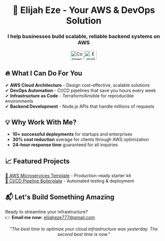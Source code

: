 <h1 align="center">🚀 Elijah Eze - Your AWS & DevOps Solution</h1>
<h3 align="center">I help businesses build scalable, reliable backend systems on AWS</h3>

<p align="center">
  <a href="https://linkedin.com/in/elijah-eze-1b367521b" target="blank">
    <img align="center" src="https://raw.githubusercontent.com/rahuldkjain/github-profile-readme-generator/master/src/images/icons/Social/linked-in-alt.svg" alt="Connect on LinkedIn" height="30" width="40" />
  </a>
  <a href="mailto:elijaheze777@gmail.com" target="blank">
    <img align="center" src="https://cdn-icons-png.flaticon.com/512/281/281769.png" alt="Email Me" height="30" width="40" />
  </a>
</p>

## 🔥 What I Can Do For You

✔ **AWS Cloud Architecture** - Design cost-effective, scalable solutions  
✔ **DevOps Automation** - CI/CD pipelines that save you hours every week  
✔ **Infrastructure as Code** - Terraform/Ansible for reproducible environments  
✔ **Backend Development** - Node.js APIs that handle millions of requests  

## 💡 Why Work With Me?

- **10+ successful deployments** for startups and enterprises
- **30% cost reduction** average for clients through AWS optimization
- **24-hour response time** guaranteed for all inquiries

## 📈 Featured Projects

[🔗 AWS Microservices Template](https://github.com/ezecodes/aws-microservice-template) - Production-ready starter kit  
[🔗 CI/CD Pipeline Boilerplate](https://github.com/ezecodes/devops-pipeline) - Automated testing & deployment  

## 📬 Let's Build Something Amazing

Ready to streamline your infrastructure?  
👉 **Email me now:** [elijaheze777@gmail.com](mailto:elijaheze777@gmail.com)  

<p align="center">
  <i>"The best time to optimize your cloud infrastructure was yesterday. The second best time is now."</i>
</p>
